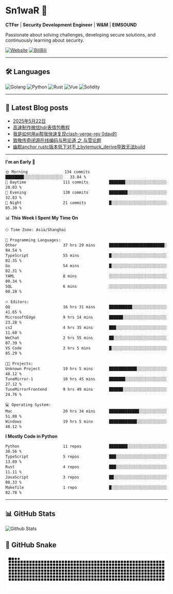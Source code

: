 # Sn1waR 👋

**CTFer** | **Security Development Engineer** | **W&M** | **EIMSOUND**

Passionate about solving challenges, developing secure solutions, and continuously learning about security.

[![Website](https://img.shields.io/website?url=https%3A%2F%2Fwww.snowywar.top)](https://www.snowywar.top) 
[![BiliBili](https://img.shields.io/badge/BiliBili-哔哩哔哩-00A1D6?style=flat&logo=bilibili&logoColor=white)](https://space.bilibili.com/8389161)  

---

## 🛠️ Languages
![Golang](https://img.shields.io/badge/-Golang-00ADD8?style=flat&logo=go&logoColor=white)
![Python](https://img.shields.io/badge/-Python-3776AB?style=flat&logo=python&logoColor=white)
![Rust](https://img.shields.io/badge/-Rust-000000?style=flat&logo=rust&logoColor=white)
![Vue](https://img.shields.io/badge/-Vue.js-4FC08D?style=flat&logo=vue.js&logoColor=white)
![Solidity](https://img.shields.io/badge/-Solidity-363636?style=flat&logo=solidity&logoColor=white)

---
## 📖 Latest Blog posts
<!-- BLOG-POST-LIST:START -->
- [2025年5月22日](https://www.snowywar.top/4616.html)
- [高速制作微信hdr表情包教程](https://www.snowywar.top/4612.html)
- [我是如何用ai帮我快速复现clash-verge-rev 0day的](https://www.snowywar.top/4595.html)
- [致敬传奇闭源在线编码与熊论道 之 与雪论题](https://www.snowywar.top/4590.html)
- [幽默anchor rustc版本低下对不上bytemuck_derive导致无法build](https://www.snowywar.top/4587.html)
<!-- BLOG-POST-LIST:END -->
---
<!--START_SECTION:waka-->
**I'm an Early 🐤** 

```text
🌞 Morning                134 commits         ████████░░░░░░░░░░░░░░░░░   33.84 % 
🌆 Daytime                111 commits         ███████░░░░░░░░░░░░░░░░░░   28.03 % 
🌃 Evening                130 commits         ████████░░░░░░░░░░░░░░░░░   32.83 % 
🌙 Night                  21 commits          █░░░░░░░░░░░░░░░░░░░░░░░░   05.30 % 
```


📊 **This Week I Spent My Time On** 

```text
🕑︎ Time Zone: Asia/Shanghai

💬 Programming Languages: 
Other                    37 hrs 29 mins      ████████████████████████░   94.54 % 
TypeScript               55 mins             █░░░░░░░░░░░░░░░░░░░░░░░░   02.35 % 
Go                       54 mins             █░░░░░░░░░░░░░░░░░░░░░░░░   02.31 % 
YAML                     8 mins              ░░░░░░░░░░░░░░░░░░░░░░░░░   00.34 % 
SQL                      6 mins              ░░░░░░░░░░░░░░░░░░░░░░░░░   00.28 % 

🔥 Editors: 
QQ                       16 hrs 31 mins      ██████████░░░░░░░░░░░░░░░   41.65 % 
MicrosoftEdge            9 hrs 14 mins       ██████░░░░░░░░░░░░░░░░░░░   23.28 % 
cs2                      4 hrs 35 mins       ███░░░░░░░░░░░░░░░░░░░░░░   11.60 % 
WeChat                   2 hrs 55 mins       ██░░░░░░░░░░░░░░░░░░░░░░░   07.39 % 
VS Code                  2 hrs 5 mins        █░░░░░░░░░░░░░░░░░░░░░░░░   05.29 % 

🐱‍💻 Projects: 
Unknown Project          19 hrs 5 mins       ████████████░░░░░░░░░░░░░   48.12 % 
TuneMirror-1             10 hrs 45 mins      ███████░░░░░░░░░░░░░░░░░░   27.12 % 
TuneMirrorFrontend       9 hrs 49 mins       ██████░░░░░░░░░░░░░░░░░░░   24.76 % 

💻 Operating System: 
Mac                      20 hrs 34 mins      █████████████░░░░░░░░░░░░   51.88 % 
Windows                  19 hrs 5 mins       ████████████░░░░░░░░░░░░░   48.12 % 
```

**I Mostly Code in Python** 

```text
Python                   11 repos            ████████░░░░░░░░░░░░░░░░░   30.56 % 
TypeScript               5 repos             ███░░░░░░░░░░░░░░░░░░░░░░   13.89 % 
Rust                     4 repos             ███░░░░░░░░░░░░░░░░░░░░░░   11.11 % 
JavaScript               3 repos             ██░░░░░░░░░░░░░░░░░░░░░░░   08.33 % 
Makefile                 1 repo              █░░░░░░░░░░░░░░░░░░░░░░░░   02.78 % 
```




<!--END_SECTION:waka-->
---

## 📊 GitHub Stats
![Github Stats](https://github-readme-stats.vercel.app/api?username=jiayuqi7813&show_icons=true&theme=radical)

## 🐍 GitHub Snake
<picture>
  <source media="(prefers-color-scheme: dark)" srcset="https://raw.githubusercontent.com/jiayuqi7813/jiayuqi7813/output/github-contribution-grid-snake-dark.svg">
  <source media="(prefers-color-scheme: light)" srcset="https://raw.githubusercontent.com/jiayuqi7813/jiayuqi7813/output/github-contribution-grid-snake.svg">
  <img alt="github contribution grid snake animation" src="https://raw.githubusercontent.com/jiayuqi7813/jiayuqi7813/output/github-contribution-grid-snake.svg">
</picture>

